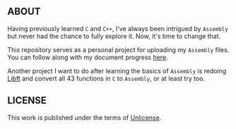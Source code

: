 ## ABOUT

Having previously learned `C` and `C++`, I've always been intrigued by `Assembly` but never had the chance to fully explore it. Now, it's time to change that.

This repository serves as a personal project for uploading my `Assembly` files. You can follow along with my document progress [here](https://jotavare.github.io/x86_assembly_nasm/).

Another project I want to do after learning the basics of `Assembly` is redoing [Libft](https://github.com/jotavare/libft) and convert all 43 functions in `C` to `Assembly`, or at least try too.

## LICENSE
<p>
This work is published under the terms of <a href="https://github.com/jotavare/x86-assembly-nasm/blob/main/LICENSE">Unlicense</a>.
</p>